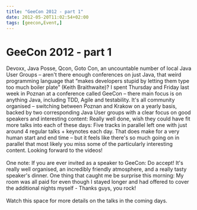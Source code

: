 ```yaml
---
title: "GeeCon 2012 - part 1"
date: 2012-05-20T11:02:54+02:00
tags: [geecon,Event,]
---
```


# GeeCon 2012 - part 1


Devoxx, Java Posse, Qcon, Goto Con, an uncountable number of local Java User Groups – aren't there enough conferences 
on just Java, that weird programming language that “makes developers stupid by letting them type too much boiler plate” 
(Keith Braithwaite)? I spent Thursday and Friday last week in Poznan at a conference called GeeCon – there main focus 
is on anything Java, including TDD, Agile and testability. It's all community organised – switching between Poznan and 
Krakow on a yearly basis, backed by two corresponding Java User groups with a clear focus on good speakers and 
interesting content: Really well done, wish they could have fit more talks into each of these days: Five tracks in 
parallel left one with just around 4 regular talks + keynotes each day. That does make for a very human start and end 
time – but it feels like there's so much going on in parallel that most likely you miss some of the particularly 
interesting content. Looking forward to the videos!<br><br>One note: If you are ever invited as a speaker to GeeCon: Do 
accept! It's really well organised, an incredibly friendly atmosphere, and a really tasty speaker's dinner. One thing 
that caught me be surprise this morning: My room was all paid for even though I stayed longer and had offered to cover 
the additional nights myself - Thanks guys, you rock!<br><br>Watch this space for more details on the talks in the 
coming days.
